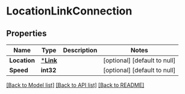 # LocationLinkConnection

## Properties
Name | Type | Description | Notes
------------ | ------------- | ------------- | -------------
**Location** | [***Link**](Link.md) |  | [optional] [default to null]
**Speed** | **int32** |  | [optional] [default to null]

[[Back to Model list]](../README.md#documentation-for-models) [[Back to API list]](../README.md#documentation-for-api-endpoints) [[Back to README]](../README.md)


